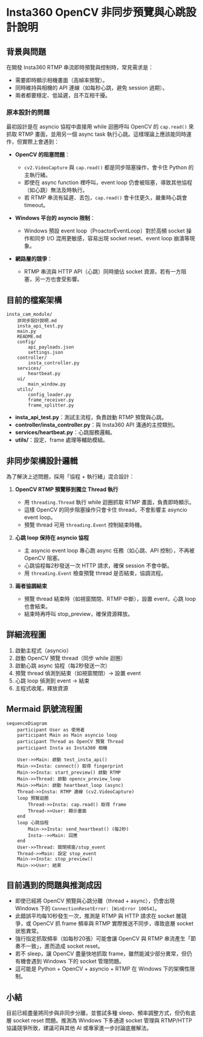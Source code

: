# Insta360 OpenCV 非同步預覽與心跳設計說明

## 背景與問題

在開發 Insta360 RTMP 串流即時預覽與控制時，常見需求是：
- 需要即時顯示相機畫面（高幀率預覽）。
- 同時維持與相機的 API 連線（如每秒心跳，避免 session 過期）。
- 兩者都要穩定、低延遲，且不互相干擾。

### 原本設計的問題

最初設計是在 asyncio 協程中直接用 while 迴圈呼叫 OpenCV 的 `cap.read()` 來抓取 RTMP 畫面，並用另一個 async task 執行心跳。這樣理論上應該能同時運作，但實際上會遇到：

- **OpenCV 的阻塞問題**：
  - `cv2.VideoCapture` 與 `cap.read()` 都是同步阻塞操作，會卡住 Python 的主執行緒。
  - 即使在 async function 裡呼叫，event loop 仍會被阻塞，導致其他協程（如心跳）無法及時執行。
  - 若 RTMP 串流有延遲、丟包，`cap.read()` 會卡住更久，嚴重時心跳會 timeout。

- **Windows 平台的 asyncio 限制**：
  - Windows 預設 event loop（ProactorEventLoop）對於高頻 socket 操作和同步 I/O 混用更敏感，容易出現 socket reset、event loop 崩潰等現象。

- **網路層的競爭**：
  - RTMP 串流與 HTTP API（心跳）同時搶佔 socket 資源，若有一方阻塞，另一方也會受影響。

## 目前的檔案架構

```
insta_cam_module/
    非同步設計說明.md
    insta_api_test.py
    main.py
    README.md
    config/
        api_payloads.json
        settings.json
    controller/
        insta_controller.py
    services/
        heartbeat.py
    ui/
        main_window.py
    utils/
        config_loader.py
        frame_receiver.py
        frame_splitter.py
```

- **insta_api_test.py**：測試主流程，負責啟動 RTMP 預覽與心跳。
- **controller/insta_controller.py**：與 Insta360 API 溝通的主控類別。
- **services/heartbeat.py**：心跳服務邏輯。
- **utils/**：設定、frame 處理等輔助模組。

## 非同步架構設計邏輯

為了解決上述問題，採用「協程 + 執行緒」混合設計：

1. **OpenCV RTMP 預覽移到獨立 Thread 執行**
   - 用 `threading.Thread` 執行 while 迴圈抓取 RTMP 畫面，負責即時顯示。
   - 這樣 OpenCV 的同步阻塞操作只會卡住 thread，不會影響主 asyncio event loop。
   - 預覽 thread 可用 `threading.Event` 控制結束時機。

2. **心跳 loop 保持在 asyncio 協程**
   - 主 asyncio event loop 專心跑 async 任務（如心跳、API 控制），不再被 OpenCV 阻塞。
   - 心跳協程每2秒發送一次 HTTP 請求，確保 session 不會中斷。
   - 用 `threading.Event` 檢查預覽 thread 是否結束，協調流程。

3. **兩者協調結束**
   - 預覽 thread 結束時（如視窗關閉、RTMP 中斷），設置 event，心跳 loop 也會結束。
   - 結束時再呼叫 stop_preview，確保資源釋放。

## 詳細流程圖

1. 啟動主程式（asyncio）
2. 啟動 OpenCV 預覽 thread（同步 while 迴圈）
3. 啟動心跳 async 協程（每2秒發送一次）
4. 預覽 thread 偵測到結束（如視窗關閉）→ 設置 event
5. 心跳 loop 偵測到 event → 結束
6. 主程式收尾，釋放資源

## Mermaid 訊號流程圖

```mermaid
sequenceDiagram
    participant User as 使用者
    participant Main as Main asyncio loop
    participant Thread as OpenCV 預覽 Thread
    participant Insta as Insta360 相機

    User->>Main: 啟動 test_insta_api()
    Main->>Insta: connect() 取得 fingerprint
    Main->>Insta: start_preview() 啟動 RTMP
    Main->>Thread: 啟動 opencv_preview_loop
    Main->>Main: 啟動 heartbeat_loop (async)
    Thread->>Insta: RTMP 連線 (cv2.VideoCapture)
    loop 預覽迴圈
        Thread->>Insta: cap.read() 取得 frame
        Thread->>User: 顯示畫面
    end
    loop 心跳協程
        Main->>Insta: send_heartbeat() (每2秒)
        Insta-->>Main: 回應
    end
    User->>Thread: 關閉視窗/stop_event
    Thread->>Main: 設定 stop_event
    Main->>Insta: stop_preview()
    Main->>User: 結束
```

## 目前遇到的問題與推測成因

- 即使已經將 OpenCV 預覽與心跳分離（thread + async），仍會出現 Windows 下的 `ConnectionResetError: [WinError 10054]`。
- 此錯誤平均每10秒發生一次，推測是 RTMP 與 HTTP 請求在 socket 層競爭，或 OpenCV 抓 frame 頻率與 RTMP 實際推送不同步，導致底層 socket 狀態異常。
- 強行指定抓取頻率（如每秒20張）可能會讓 OpenCV 與 RTMP 串流產生「節奏不一致」，進而造成 socket reset。
- 若不 sleep，讓 OpenCV 盡量快地抓取 frame，雖然能減少部分異常，但仍有機會遇到 Windows 下的 socket 管理問題。
- 這可能是 Python + OpenCV + asyncio + RTMP 在 Windows 下的架構性限制。

## 小結

目前已經盡量將同步與非同步分離，並嘗試多種 sleep、頻率調整方式，但仍有底層 socket reset 問題。推測為 Windows 下多通道 socket 管理與 RTMP/HTTP 協議競爭所致，建議可與其他 AI 或專家進一步討論底層解法。
